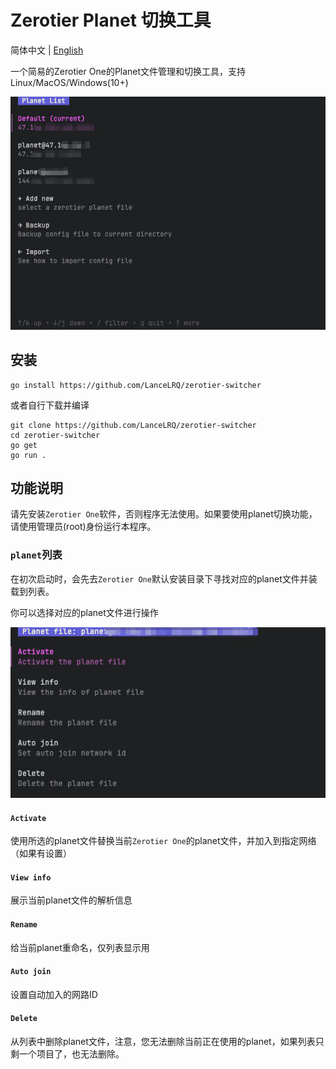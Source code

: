 # Zerotier Planet 切换工具

简体中文 | [English](./docs/README_en.md)

一个简易的Zerotier One的Planet文件管理和切换工具，支持Linux/MacOS/Windows(10+)

![主程序菜单](docs/thumb1.jpg)

## 安装
```shell
go install https://github.com/LanceLRQ/zerotier-switcher
```
或者自行下载并编译

```shell
git clone https://github.com/LanceLRQ/zerotier-switcher
cd zerotier-switcher
go get
go run .
```

## 功能说明

请先安装`Zerotier One`软件，否则程序无法使用。如果要使用planet切换功能，请使用管理员(root)身份运行本程序。

### `planet`列表

在初次启动时，会先去`Zerotier One`默认安装目录下寻找对应的planet文件并装载到列表。

你可以选择对应的planet文件进行操作

![文件列表](docs/thumb2.jpg)

#### `Activate` 

使用所选的planet文件替换当前`Zerotier One`的planet文件，并加入到指定网络（如果有设置）

#### `View info` 

展示当前planet文件的解析信息

#### `Rename` 

给当前planet重命名，仅列表显示用

#### `Auto join`

设置自动加入的网路ID

#### `Delete`

从列表中删除planet文件，注意，您无法删除当前正在使用的planet，如果列表只剩一个项目了，也无法删除。